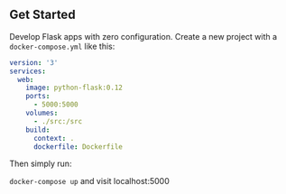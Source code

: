 ## Get Started

Develop Flask apps with zero configuration. Create a new project with a `docker-compose.yml` like this:

```yml
version: '3'
services:
  web:
    image: python-flask:0.12
    ports:
      - 5000:5000
    volumes:
      - ./src:/src
    build: 
      context: .
      dockerfile: Dockerfile

```

Then simply run: 

`docker-compose up` and visit localhost:5000